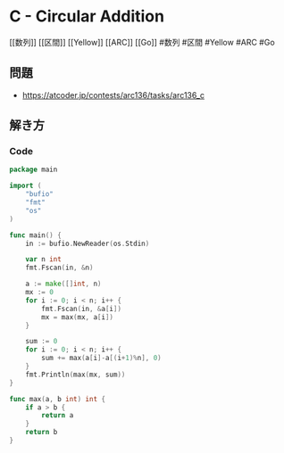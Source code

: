 # C - Circular Addition
[[数列]] [[区間]] [[Yellow]] [[ARC]] [[Go]]
#数列 #区間 #Yellow #ARC #Go 

## 問題
- https://atcoder.jp/contests/arc136/tasks/arc136_c

## 解き方
### Code
```go
package main

import (
	"bufio"
	"fmt"
	"os"
)

func main() {
	in := bufio.NewReader(os.Stdin)

	var n int
	fmt.Fscan(in, &n)

	a := make([]int, n)
	mx := 0
	for i := 0; i < n; i++ {
		fmt.Fscan(in, &a[i])
		mx = max(mx, a[i])
	}

	sum := 0
	for i := 0; i < n; i++ {
		sum += max(a[i]-a[(i+1)%n], 0)
	}
	fmt.Println(max(mx, sum))
}

func max(a, b int) int {
	if a > b {
		return a
	}
	return b
}
```